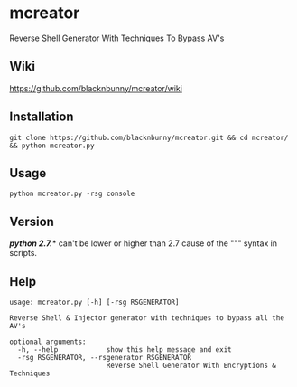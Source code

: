 # mcreator
Reverse Shell Generator With Techniques To Bypass AV's

## Wiki
https://github.com/blacknbunny/mcreator/wiki

## Installation
```
git clone https://github.com/blacknbunny/mcreator.git && cd mcreator/ && python mcreator.py
```

## Usage
```
python mcreator.py -rsg console
```

## Version
***python 2.7.**** can't be lower or higher than 2.7 cause of the """ syntax in scripts.

## Help
```
usage: mcreator.py [-h] [-rsg RSGENERATOR]

Reverse Shell & Injector generator with techniques to bypass all the AV's

optional arguments:
  -h, --help            show this help message and exit
  -rsg RSGENERATOR, --rsgenerator RSGENERATOR
                        Reverse Shell Generator With Encryptions & Techniques
```
